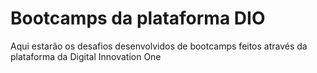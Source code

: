 # Bootcamps da plataforma DIO
 Aqui estarão os desafios desenvolvidos de bootcamps feitos através da plataforma da Digital Innovation One 
